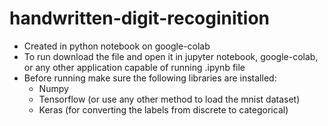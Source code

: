 # handwritten-digit-recoginition

* Created in python notebook on google-colab
* To run download the file and open it in jupyter notebook, google-colab, or any other application capable of running .ipynb file
* Before running make sure the following libraries are installed:
  * Numpy
  * Tensorflow (or use any other method to load the mnist dataset)
  * Keras (for converting the labels from discrete to categorical)
